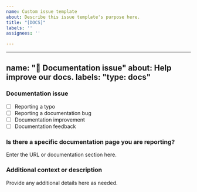 ```yaml
---
name: Custom issue template
about: Describe this issue template's purpose here.
title: "[DOCS]"
labels: ''
assignees: ''

---
```


---
name: "📖 Documentation issue"
about: Help improve our docs.
labels: "type: docs"
---

### Documentation issue

<!-- (Update "[ ]" to "[x]" to check a box) -->

- [ ] Reporting a typo
- [ ] Reporting a documentation bug
- [ ] Documentation improvement
- [ ] Documentation feedback

<!--
  If your issue is not regarding the documentation, please choose an issue type:
  https://github.com/react-declarative/react-declarative/issues/new/choose
-->

### Is there a specific documentation page you are reporting?

Enter the URL or documentation section here.

### Additional context or description

Provide any additional details here as needed.
